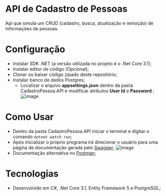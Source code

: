 # API de Cadastro de Pessoas
Api que simula um CRUD (cadastro, busca, atualização e remoção) de informações de pessoas.

# Configuração
  * Instalar SDK .NET (a versão utilizada no projeto é o .Net Core 3.1);
  * Instalar editor de código (Opcional);
  * Clonar ou baixar código zipado deste repositório;
  * Instalar banco de dados Postgres;
    * Localizar o arquivo **appsettings.json** dentro da pasta CadastroPessoa.API e modificar atributos **User Id** e **Password** ;
      ![image](https://user-images.githubusercontent.com/48768035/226211853-a8c2df22-e5d6-4dc5-b1f7-a69bf3716fc2.png)


# Como Usar
  * Dentro da pasta CadastroPessoa.API iniciar o terminal e digitar o comando ```dotnet watch run```;
  * Após inicializar o próprio programa irá direcionar o usuário para uma página de documentação gerada pelo [Swagger](https://swagger.io/tools/swagger-ui/);
    ![image](https://user-images.githubusercontent.com/48768035/226211771-baae2da0-0d9a-4c21-b9f4-0a855d8c8cfa.png)
  * Documentação alternativa no [Postman](https://documenter.getpostman.com/view/19837297/2s93JzMggL);

# Tecnologias
  * Desenvolvido em C#, .Net Core 3.1, Entity Framework 5 e PostgreSQL;
